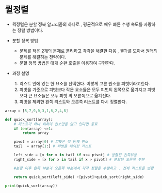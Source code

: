 # 퀼정렬

- 퀵정렬은 분할 정복 알고리즘의 하나로 , 평균적으로 매우 빠른 수행 속도를 자랑하는 정렬 방법이다.

- 분할 정복 방법

  - 문제를 작은 2개의 문제로 분리하고 각각을 해결한 다음 , 결과를 모아서 원래의 문제를 해결하는 전략이다.
  - 분할 정복 방법은 대개 순환 호출을 이용하여 구현한다.

- 과정 설명
  1. 리스트 안에 있는 한 요소를 선택한다. 이렇게 고른 원소를 피벗이라고한다.
  2. 피벗을 기준으로 피벗보다 작은 요소들은 모두 피벗의 왼쪽으로 옮겨지고 피벗보다 큰 요소들은 모두 피벗 의 오른쪽으로 옮겨진다.
  3. 피벗을 제외한 왼쪽 리스트와 오른쪽 리스트를 다시 정렬한다.

```python
array = [5,7,9,0,3,1,6,2,4,8]

def quick_sort(array):
    # 리스트가 하나 이하의 원소만을 담고 있다면 종료
    if len(array) <=1:
        return array

    pivot = array[0] # 피벗은 첫 번째 원소
    tail  = array[1:] # 피벗을 제외한 리스트

    left_side = [x for x in tail if x<= pivot] # 분할된 왼쪽부분
    right_side = [x for x in tail if x > pivot] # 분할된 오른쪽 부분

    #분할 이후 왼쪽 부분과 오른쪽 부분에서 각각 정렬을 수행하고 , 전체 리스트를 변환

    return quick_sort(left_side) +[pivot]+quick_sort(right_side)

print(quick_sort(array))

```
